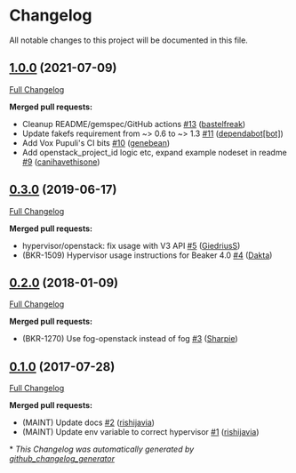 # Changelog

All notable changes to this project will be documented in this file.

## [1.0.0](https://github.com/voxpupuli/beaker-openstack/tree/1.0.0) (2021-07-09)

[Full Changelog](https://github.com/voxpupuli/beaker-openstack/compare/0.3.0...1.0.0)

**Merged pull requests:**

- Cleanup README/gemspec/GitHub actions [\#13](https://github.com/voxpupuli/beaker-openstack/pull/13) ([bastelfreak](https://github.com/bastelfreak))
- Update fakefs requirement from ~\> 0.6 to ~\> 1.3 [\#11](https://github.com/voxpupuli/beaker-openstack/pull/11) ([dependabot[bot]](https://github.com/apps/dependabot))
- Add Vox Pupuli's CI bits [\#10](https://github.com/voxpupuli/beaker-openstack/pull/10) ([genebean](https://github.com/genebean))
- Add openstack\_project\_id logic etc, expand example nodeset in readme [\#9](https://github.com/voxpupuli/beaker-openstack/pull/9) ([canihavethisone](https://github.com/canihavethisone))

## [0.3.0](https://github.com/voxpupuli/beaker-openstack/tree/0.3.0) (2019-06-17)

[Full Changelog](https://github.com/voxpupuli/beaker-openstack/compare/0.2.0...0.3.0)

**Merged pull requests:**

- hypervisor/openstack: fix usage with V3 API [\#5](https://github.com/voxpupuli/beaker-openstack/pull/5) ([GiedriusS](https://github.com/GiedriusS))
- \(BKR-1509\) Hypervisor usage instructions for Beaker 4.0 [\#4](https://github.com/voxpupuli/beaker-openstack/pull/4) ([Dakta](https://github.com/Dakta))

## [0.2.0](https://github.com/voxpupuli/beaker-openstack/tree/0.2.0) (2018-01-09)

[Full Changelog](https://github.com/voxpupuli/beaker-openstack/compare/0.1.0...0.2.0)

**Merged pull requests:**

- \(BKR-1270\) Use fog-openstack instead of fog [\#3](https://github.com/voxpupuli/beaker-openstack/pull/3) ([Sharpie](https://github.com/Sharpie))

## [0.1.0](https://github.com/voxpupuli/beaker-openstack/tree/0.1.0) (2017-07-28)

[Full Changelog](https://github.com/voxpupuli/beaker-openstack/compare/9fc506a9a93f9985fb3f36132a91805026f19d79...0.1.0)

**Merged pull requests:**

- \(MAINT\) Update docs [\#2](https://github.com/voxpupuli/beaker-openstack/pull/2) ([rishijavia](https://github.com/rishijavia))
- \(MAINT\) Update env variable to correct hypervisor [\#1](https://github.com/voxpupuli/beaker-openstack/pull/1) ([rishijavia](https://github.com/rishijavia))



\* *This Changelog was automatically generated by [github_changelog_generator](https://github.com/github-changelog-generator/github-changelog-generator)*
